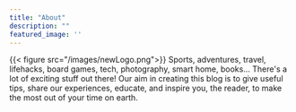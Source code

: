 ```yaml
---
title: "About"
description: ""
featured_image: ''
---
```


{{< figure src="/images/newLogo.png">}}
Sports, adventures, travel, lifehacks, board games, tech, photography, smart home, books... There's a lot of exciting stuff out there! Our aim in creating this blog is to give useful tips, share our experiences, educate, and inspire you, the reader, to make the most out of your time on earth.

